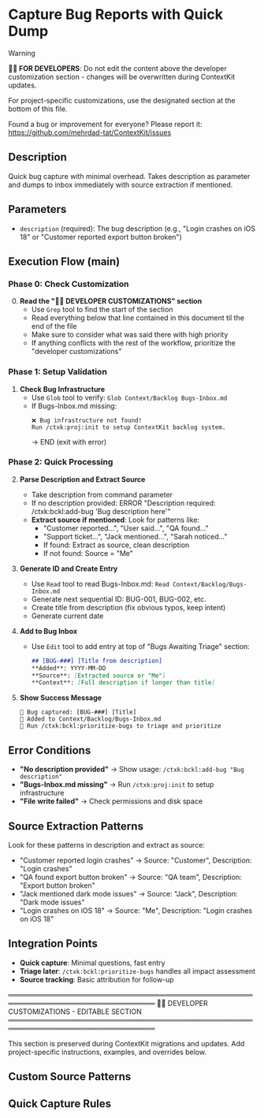 # Capture Bug Reports with Quick Dump
<!-- Template Version: 2 | ContextKit: 0.2.2 | Updated: 2025-10-02 -->

> [!WARNING]
> **👩‍💻 FOR DEVELOPERS**: Do not edit the content above the developer customization section - changes will be overwritten during ContextKit updates.
>
> For project-specific customizations, use the designated section at the bottom of this file.
>
> Found a bug or improvement for everyone? Please report it: https://github.com/mehrdad-tat/ContextKit/issues

## Description
Quick bug capture with minimal overhead. Takes description as parameter and dumps to inbox immediately with source extraction if mentioned.

## Parameters
- `description` (required): The bug description (e.g., "Login crashes on iOS 18" or "Customer reported export button broken")

## Execution Flow (main)

### Phase 0: Check Customization

0. **Read the "👩‍💻 DEVELOPER CUSTOMIZATIONS" section**
   - Use `Grep` tool to find the start of the section
   - Read everything below that line contained in this document til the end of the file
   - Make sure to consider what was said there with high priority
   - If anything conflicts with the rest of the workflow, prioritize the "developer customizations"

### Phase 1: Setup Validation

1. **Check Bug Infrastructure**
   - Use `Glob` tool to verify: `Glob Context/Backlog Bugs-Inbox.md`
   - If Bugs-Inbox.md missing:
     ```
     ❌ Bug infrastructure not found!
     Run /ctxk:proj:init to setup ContextKit backlog system.
     ```
     → END (exit with error)

### Phase 2: Quick Processing

2. **Parse Description and Extract Source**
   - Take description from command parameter
   - If no description provided: ERROR "Description required: /ctxk:bckl:add-bug 'Bug description here'"
   - **Extract source if mentioned**: Look for patterns like:
     - "Customer reported...", "User said...", "QA found..."
     - "Support ticket...", "Jack mentioned...", "Sarah noticed..."
     - If found: Extract as source, clean description
     - If not found: Source = "Me"

3. **Generate ID and Create Entry**
   - Use `Read` tool to read Bugs-Inbox.md: `Read Context/Backlog/Bugs-Inbox.md`
   - Generate next sequential ID: BUG-001, BUG-002, etc.
   - Create title from description (fix obvious typos, keep intent)
   - Generate current date

4. **Add to Bug Inbox**
   - Use `Edit` tool to add entry at top of "Bugs Awaiting Triage" section:
     ```markdown
     ## [BUG-###] [Title from description]
     **Added**: YYYY-MM-DD
     **Source**: [Extracted source or "Me"]
     **Context**: [Full description if longer than title]
     ```

5. **Show Success Message**
   ```
   🐛 Bug captured: [BUG-###] [Title]
   📁 Added to Context/Backlog/Bugs-Inbox.md
   🔄 Run /ctxk:bckl:prioritize-bugs to triage and prioritize
   ```

## Error Conditions

- **"No description provided"** → Show usage: `/ctxk:bckl:add-bug "Bug description"`
- **"Bugs-Inbox.md missing"** → Run `/ctxk:proj:init` to setup infrastructure
- **"File write failed"** → Check permissions and disk space

## Source Extraction Patterns

Look for these patterns in description and extract as source:
- "Customer reported login crashes" → Source: "Customer", Description: "Login crashes"
- "QA found export button broken" → Source: "QA team", Description: "Export button broken"
- "Jack mentioned dark mode issues" → Source: "Jack", Description: "Dark mode issues"
- "Login crashes on iOS 18" → Source: "Me", Description: "Login crashes on iOS 18"

## Integration Points

- **Quick capture**: Minimal questions, fast entry
- **Triage later**: `/ctxk:bckl:prioritize-bugs` handles all impact assessment
- **Source tracking**: Basic attribution for follow-up

════════════════════════════════════════════════════════════════════════════════
👩‍💻 DEVELOPER CUSTOMIZATIONS - EDITABLE SECTION
════════════════════════════════════════════════════════════════════════════════

This section is preserved during ContextKit migrations and updates.
Add project-specific instructions, examples, and overrides below.

## Custom Source Patterns

<!-- Add project-specific source extraction patterns -->

## Quick Capture Rules

<!-- Add project-specific rapid entry customizations -->